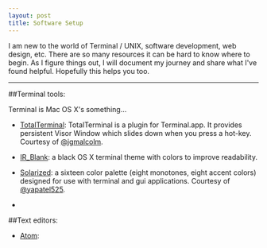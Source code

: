```yaml
---
layout: post
title: Software Setup
---
```


I am new to the world of Terminal / UNIX, software development, web design, etc. There are so many resources it can be hard to know where to begin. As I figure things out, I will document my journey and share what I've found helpful. Hopefully this helps you too.

---

##Terminal tools:

Terminal is Mac OS X's something...

* [TotalTerminal](http://totalterminal.binaryage.com/): TotalTerminal is a plugin for Terminal.app. It provides persistent Visor Window which slides down when you press a hot-key. Courtesy of [@jgmalcolm](http://www.twitter.com/jgmalcolm).
* [IR_Blank](http://toddwerth.com/2008/01/25/a-black-os-x-leopard-terminal-theme-that-is-actually-readable/): a black OS X terminal theme with colors to improve readability.

* [Solarized](http://ethanschoonover.com/solarized): a sixteen color palette (eight monotones, eight accent colors) designed for use with terminal and gui applications. Courtesy of [@yapatel525](http://www.twitter.com/yapatel525).

*

##Text editors:

* [Atom](http://atom.io):
